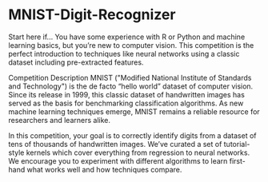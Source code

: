 # MNIST-Digit-Recognizer

Start here if...
You have some experience with R or Python and machine learning basics, but you’re new to computer vision. This competition is the perfect introduction to techniques like neural networks
using a classic dataset including pre-extracted features.

Competition Description
MNIST ("Modified National Institute of Standards and Technology") is the de facto “hello world” dataset of computer vision. Since its release in 1999, 
this classic dataset of handwritten images has served as the basis for benchmarking classification algorithms. As new machine learning techniques emerge, MNIST remains a reliable 
resource for researchers and learners alike.

In this competition, your goal is to correctly identify digits from a dataset of tens of thousands of handwritten images. We’ve curated a set of tutorial-style kernels which 
cover everything from regression to neural networks. We encourage you to experiment with different algorithms to learn first-hand what works well and how techniques compare.
